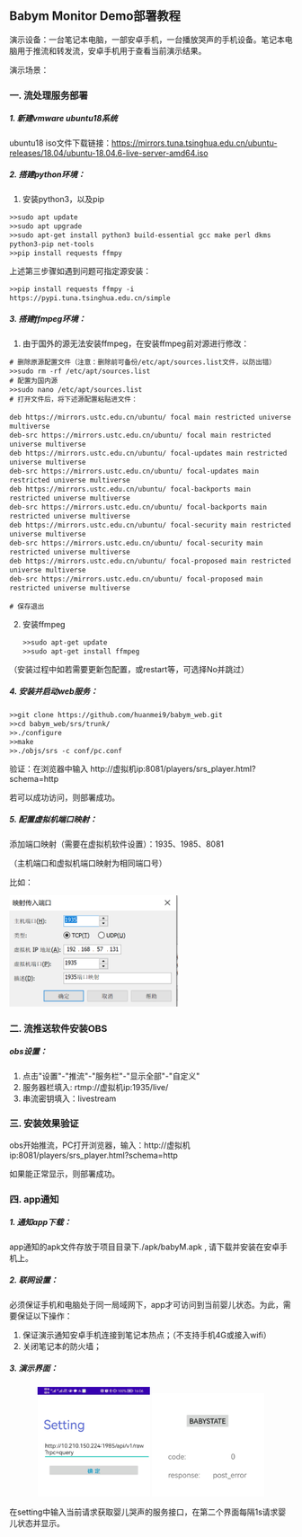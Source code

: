 ## Babym Monitor Demo部署教程

演示设备：一台笔记本电脑，一部安卓手机，一台播放哭声的手机设备。笔记本电脑用于推流和转发流，安卓手机用于查看当前演示结果。

演示场景：



### 一.  流处理服务部署

##### 1. 新建vmware  ubuntu18系统

ubuntu18 iso文件下载链接：https://mirrors.tuna.tsinghua.edu.cn/ubuntu-releases/18.04/ubuntu-18.04.6-live-server-amd64.iso



##### 2. 搭建python环境：

1. 安装python3，以及pip

```
>>sudo apt update
>>sudo apt upgrade
>>sudo apt-get install python3 build-essential gcc make perl dkms python3-pip net-tools
>>pip install requests ffmpy
```

上述第三步骤如遇到问题可指定源安装：

```
>>pip install requests ffmpy -i https://pypi.tuna.tsinghua.edu.cn/simple
```



##### 3. 搭建ffmpeg环境：

1. 由于国外的源无法安装ffmpeg，在安装ffmpeg前对源进行修改：

```
# 删除原源配置文件（注意：删除前可备份/etc/apt/sources.list文件，以防出错）
>>sudo rm -rf /etc/apt/sources.list
# 配置为国内源
>>sudo nano /etc/apt/sources.list
# 打开文件后，将下述源配置粘贴进文件：

deb https://mirrors.ustc.edu.cn/ubuntu/ focal main restricted universe multiverse
deb-src https://mirrors.ustc.edu.cn/ubuntu/ focal main restricted universe multiverse
deb https://mirrors.ustc.edu.cn/ubuntu/ focal-updates main restricted universe multiverse
deb-src https://mirrors.ustc.edu.cn/ubuntu/ focal-updates main restricted universe multiverse
deb https://mirrors.ustc.edu.cn/ubuntu/ focal-backports main restricted universe multiverse
deb-src https://mirrors.ustc.edu.cn/ubuntu/ focal-backports main restricted universe multiverse
deb https://mirrors.ustc.edu.cn/ubuntu/ focal-security main restricted universe multiverse
deb-src https://mirrors.ustc.edu.cn/ubuntu/ focal-security main restricted universe multiverse
deb https://mirrors.ustc.edu.cn/ubuntu/ focal-proposed main restricted universe multiverse
deb-src https://mirrors.ustc.edu.cn/ubuntu/ focal-proposed main restricted universe multiverse

# 保存退出
```

2. 安装ffmpeg

   ```
   >>sudo apt-get update
   >>sudo apt-get install ffmpeg
   ```

 （安装过程中如若需要更新包配置，或restart等，可选择No并跳过）



##### 4. 安装并启动web服务：

```
>>git clone https://github.com/huanmei9/babym_web.git
>>cd babym_web/srs/trunk/
>>./configure
>>make
>>./objs/srs -c conf/pc.conf
```

验证：在浏览器中输入 http://虚拟机ip:8081/players/srs_player.html?schema=http

若可以成功访问，则部署成功。



##### 5. 配置虚拟机端口映射：

添加端口映射（需要在虚拟机软件设置）：1935、1985、8081 

（主机端口和虚拟机端口映射为相同端口号）

比如：

<img src="./imgs/net.png" width="300" />



### 二.  流推送软件安装OBS

##### obs设置：

1. 点击"设置"-"推流"-"服务栏"-"显示全部"-"自定义"
2. 服务器栏填入: rtmp://虚拟机ip:1935/live/
3. 串流密钥填入：livestream



###  三. 安装效果验证

obs开始推流，PC打开浏览器，输入：http://虚拟机ip:8081/players/srs_player.html?schema=http

如果能正常显示，则部署成功。



### 四. app通知

##### 1. 通知app下载：

app通知的apk文件存放于项目目录下./apk/babyM.apk , 请下载并安装在安卓手机上。

##### 2. 联网设置：

必须保证手机和电脑处于同一局域网下，app才可访问到当前婴儿状态。为此，需要保证以下操作：

1. 保证演示通知安卓手机连接到笔记本热点；（不支持手机4G或接入wifi）
2. 关闭笔记本的防火墙；

##### 3. 演示界面：

<center class="half">
    <img src="./imgs/apk1.png" width="200"/>
    <img src="./imgs/apk2.png" width="200"/>
</center>

在setting中输入当前请求获取婴儿哭声的服务接口，在第二个界面每隔1s请求婴儿状态并显示。



